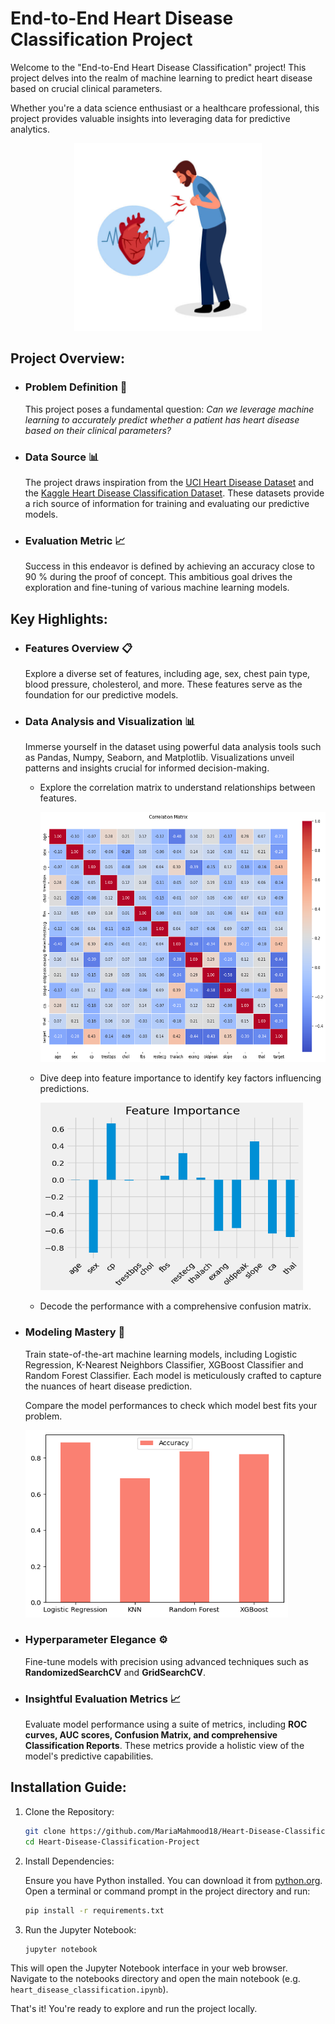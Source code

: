 # End-to-End Heart Disease Classification Project

Welcome to the "End-to-End Heart Disease Classification" project! This project delves into the realm of machine learning to predict heart disease based on crucial clinical parameters.

Whether you're a data science enthusiast or a healthcare professional, this project provides valuable insights into leveraging data for predictive analytics.<br>

<p align="center">
  <img src="images/heart-attack.jpg" alt="Heart Disease Prediction Clip Art" width="300" height="300">
</p>

## Project Overview:

+ ### Problem Definition 🎯
  This project poses a fundamental question: 
  *Can we leverage machine learning to accurately predict whether a patient has heart disease based on their clinical parameters?*

+ ### Data Source 📊
  The project draws inspiration from the [UCI Heart Disease Dataset](https://archive.ics.uci.edu/dataset/45/heart+disease) and the [Kaggle Heart Disease Classification Dataset](https://www.kaggle.com/datasets/sumaiyatasmeem/heart-disease-classification-dataset). These datasets provide a rich source of information for training and evaluating our predictive models.

+ ### Evaluation Metric 📈
  Success in this endeavor is defined by achieving an accuracy close to 90 % during the proof of concept. This ambitious goal drives the exploration and fine-tuning of various machine learning models.

## Key Highlights:

+ ### Features Overview 📋
  Explore a diverse set of features, including age, sex, chest pain type, blood pressure, cholesterol, and more. These features serve as the foundation for our predictive models.
  
+ ### Data Analysis and Visualization 📊
  Immerse yourself in the dataset using powerful data analysis tools such as Pandas, Numpy, Seaborn, and Matplotlib. Visualizations unveil patterns and insights crucial for informed decision-making.

  - Explore the correlation matrix to understand relationships between features.
    <p align="left">
      <img src="images/correlation-matrix.png" alt="Correlation Matrix" width="600" height="400">
    </p>
  
  - Dive deep into feature importance to identify key factors influencing predictions.
    <p align="left">
      <img src="images/feature-importance.png" alt="Feature Importance" width="420" height="300">
    </p>
  
  - Decode the performance with a comprehensive confusion matrix.

+ ### Modeling Mastery 🧠
  Train state-of-the-art machine learning models, including Logistic Regression, K-Nearest Neighbors Classifier, XGBoost Classifier and Random Forest Classifier. Each model is meticulously crafted to capture the nuances of heart disease prediction.
  
  Compare the model performances to check which model best fits your problem.
  <p align="left">
      <img src="images/model-comparison.png" alt="Model Comparison" width="420" height="300">
    </p>

+ ### Hyperparameter Elegance ⚙️
  Fine-tune models with precision using advanced techniques such as **RandomizedSearchCV** and **GridSearchCV**.

+ ### Insightful Evaluation Metrics 📈
  Evaluate model performance using a suite of metrics, including **ROC curves, AUC scores, Confusion Matrix, and comprehensive Classification Reports**. These metrics provide a holistic view of the model's predictive capabilities.

## Installation Guide:

1. Clone the Repository:

   ```bash
   git clone https://github.com/MariaMahmood18/Heart-Disease-Classification-Project.git
   cd Heart-Disease-Classification-Project
   ```

2. Install Dependencies:

   Ensure you have Python installed. You can download it from [python.org](https://www.python.org/downloads/).
   Open a terminal or command prompt in the project directory and run:

    ```bash
    pip install -r requirements.txt
    ```


3. Run the Jupyter Notebook:
   ```bash
   jupyter notebook
   ```
This will open the Jupyter Notebook interface in your web browser. Navigate to the notebooks directory and open the main notebook (e.g. `heart_disease_classification.ipynb`).

That's it! You're ready to explore and run the project locally.


